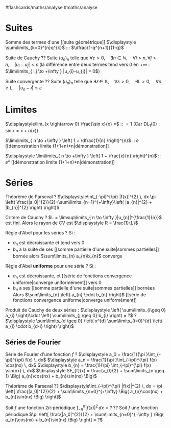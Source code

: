 #flashcards/maths/analyse #maths/analyse 


# Suites 

Somme des termes d'une [[suite géométrique]] $\displaystyle \sum\limits_{k=0}^{n}q^{k}$ ::: $\dfrac{1-q^{n+1}}{1-q}$
<!--SR:!2024-04-25,304,252!2024-05-16,325,272-->


Suite de Cauchy
??
Suite $(u_{n})_{n}$ telle que $\forall \varepsilon > 0, \quad \exists n \in \mathbb{N}, \quad \forall i>n, \forall j>n, \quad |u_{i}-u_{j}| < \varepsilon$
(la différence entre deux termes tend vers $0$ en $+\infty$ : $\lim\limits_{ i,j \to +\infty } |u_{i}-u_{j}| = 0$)
<!--SR:!2023-06-30,8,214!2023-12-19,222,254-->

Suite convergente 
??
Suite $(u_{n})_{n}$ telle que $\exists \mathscr{l} \in \mathbb{R}, \quad \forall \varepsilon>0, \quad \exists L>0, \quad \forall n \geq L, \quad |u_{n} - \mathscr{l}| \leq \varepsilon$
<!--SR:!2025-04-02,649,292!2023-12-30,187,212-->


# Limites

$\displaystyle\lim_{x \rightarrow 0} \frac{\sin x}{x} =$ :: $= 1$ (Car $\mathrm{DL}_{1}(0): \sin x = x + o(x)$)
<!--SR:!2025-06-26,777,290-->


$\lim\limits_{ n \to +\infty } \left( 1 + \dfrac{1}{n} \right)^{n}$ :: $e$ [[démonstration limite (1+1÷n)*n|démonstration]]
<!--SR:!2023-07-08,12,271-->

$\displaystyle \lim\limits_{ n \to +\infty } \left( 1 + \frac{x}{n} \right)^{n}$ :: $e^{x}$ [[démonstration limite (1+1÷n)*n|démonstration]]
<!--SR:!2023-07-09,13,271-->


# Séries

Théorème de Parseval
?
$\displaystyle\int_{-\pi}^{\pi} |f(x)|^{2} \, dx \pi \left( \frac{|a_0|^{2}}{2}+\sum\limits_{n=1}^{+\infty}\left( |a_{n}|^{2} + |b_{n}|^{2} \right) \right)$

Critère de Cauchy
?
$L = \limsup\limits_{ n \to \infty }|u_{n}|^{\frac{1}{n}}$ est fini.
Alors le rayon de CV est $\displaystyle R = \frac{1}{L}$
<!--SR:!2023-06-30,4,231-->

Règle d'Abel pour les séries
?
Si :
 - $a_{n}$ est décroissante et tend vers 0
 - $b_{n}$ a la suite de ses [[somme partielle d'une suite|sommes partielles]] bornée
alors $\sum\limits_{n} a_{n}b_{n}$ converge
<!--SR:!2023-07-07,11,271-->

Règle d'Abel **uniforme** pour une série
?
Si :
 - $a_{n}$ est décroissante, et [[série de fonctions convergence uniforme|converge uniformément]] vers 0
 - $b_{n}$ a ses [[somme partielle d'une suite|sommes partielles]] bornées
Alors $\sum\limits_{n} \left( a_{n} \cdot b_{n} \right)$ [[série de fonctions convergence uniforme|converge uniformément]] 
<!--SR:!2023-07-06,10,251-->

Produit de Cauchy de deux séries :
$\displaystyle \left( \sum\limits_{i\geq 0} a_{i} \right)\cdot \left( \sum\limits_{j \geq 0} b_{i} \right) = ?$
?
$\displaystyle \sum\limits_{d \geq 0} \left( x^{d} \sum\limits_{i=0}^{d} \left( a_{i} \cdot b_{d-i} \right) \right)$
<!--SR:!2023-07-01,3,211-->

## Séries de Fourier

Série de Fourier d'une fonction $f$
?
$\displaystyle a_0 = \frac{1}{\pi }\int_{-\pi}^{\pi} f(x) \, dx$
$\displaystyle a_n = \frac{1}{\pi }\int_{-\pi}^{\pi} f(x) \cos(nx) \, dx$
$\displaystyle b_{n} = \frac{1}{\pi} \int_{-\pi}^{\pi} f(x) \sin(nx) \, dx$
$\displaystyle SF_{f}(x) = \frac{a_0}{2} + \sum\limits_{n \geq 1} \Big( a_{n}\cos(nx) + b_{n}\sin(nx) \Big)$
<!--SR:!2023-06-29,1,232-->

Théorème de Parseval
??
$\displaystyle\int_{-\pi}^{\pi} |f(x)|^{2} \, dx = \pi \left[ \frac{|a_0|^{2}}{2} + \sum\limits_{n=0}^{+\infty} \Big( a_{n}\cos(nx) + b_{n}\sin(nx) \Big) \right]$

Soit $f$ une fonction $2\pi$-périodique
$\displaystyle\int_{-\pi}^{\pi } |f(x)|^{2} \, dx = ?$
??
Soit $f$ une fonction périodique
$\pi \left[ \frac{|a_0|^{2}}{2} + \sum\limits_{n=0}^{+\infty } \Big( a_{n}\cos(nx) + b_{n}\sin(nx) \Big) \right] = ?$


